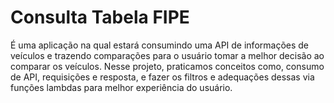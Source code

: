 
# Consulta Tabela FIPE 

É uma aplicação na qual estará consumindo uma API de informações de veículos e trazendo comparações para o usuário tomar a melhor decisão ao comparar os veículos. Nesse projeto, praticamos conceitos como, consumo de API, requisições e resposta, e fazer os filtros e adequações dessas via funções lambdas para melhor experiência do usuário.





